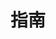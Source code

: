 ---
home: true
icon: lightbulb
title: 指南
heroImage: /ico.svg
heroText: HDID Net 使用指南
tagline: HDID.Net 使用指南。
features:
  - title: Syber Connect
    icon: link
    details: TBD.
    link: /zh/guide/syber-connect.html
---